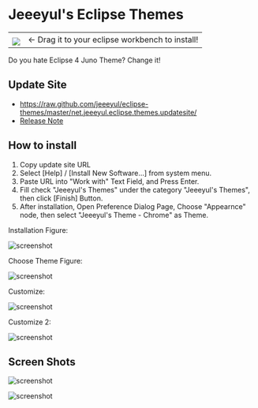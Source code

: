 # Jeeeyul's Eclipse Themes
<table style="border: none;">
		<tbody><tr>
			<td style="vertical-align: middle; padding-top: 10px; border: none;"><a href="http://marketplace.eclipse.org/marketplace-client-intro?mpc_install=339851" title="Drag and drop into a running Eclipse Indigo workspace to install Eclipse 4 Chrome Theme">
					<img src="http://marketplace.eclipse.org/misc/installbutton.png">
			</a></td>
			<td style="vertical-align: middle; text-align: left; border: none;">←
				Drag it to your eclipse workbench to install!</td>
		</tr>
	</tbody>
</table>

Do you hate Eclipse 4 Juno Theme?
Change it!

## Update Site
* https://raw.github.com/jeeeyul/eclipse-themes/master/net.jeeeyul.eclipse.themes.updatesite/
* [Release Note](https://github.com/jeeeyul/eclipse-themes/wiki/Release-Note)

## How to install
1. Copy update site URL
2. Select [Help] / [Install New Software...] from system menu.
3. Paste URL into "Work with" Text Field, and Press Enter.
4. Fill check "Jeeeyul's Themes" under the category "Jeeeyul's Themes", then click [Finish] Button.
5. After installation, Open Preference Dialog Page, Choose "Appearnce" node, then select "Jeeeyul's Theme - Chrome" as Theme.

Installation Figure:

![screenshot](http://jeeeyul.github.com/eclipse-themes/images/how-to-1.png)

Choose Theme Figure:

![screenshot](http://scela.github.com/eclipse-themes/images/screenshot1.png)

Customize:

![screenshot](http://jeeeyul.github.com/eclipse-themes/images/customize.png)

Customize 2:

![screenshot](http://scela.github.com/eclipse-themes/images/screenshot2.png)

## Screen Shots
![screenshot](https://github.com/jeeeyul/eclipse-themes/raw/master/net.jeeeyul.eclipse.themes.build/web-resource/chrome-theme-1.png)

![screenshot](https://github.com/jeeeyul/eclipse-themes/raw/master/net.jeeeyul.eclipse.themes.build/web-resource/chrome-theme-2.png)


